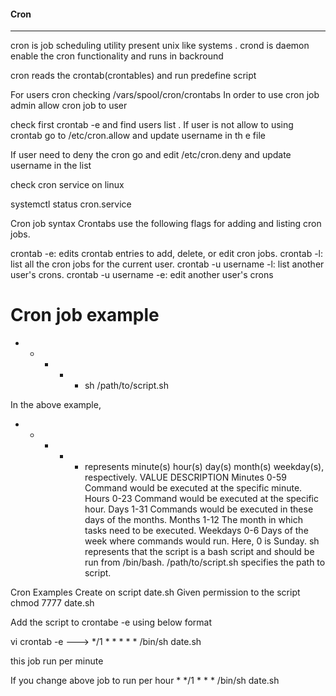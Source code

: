 #### Cron

---

cron is job scheduling utility present unix like systems . 
crond is daemon enable the cron functionality and runs in backround
 
cron reads the crontab(crontables) and run predefine script

For users cron checking /vars/spool/cron/crontabs
In order to use cron job admin allow cron job to user

check first crontab -e and find users list . If user is not allow to using crontab go to /etc/cron.allow and update username in th e file

If user need to deny the cron go and edit /etc/cron.deny and update username in the list

check cron service on linux

systemctl status cron.service

Cron job syntax
Crontabs use the following flags for adding and listing cron jobs.

crontab -e: edits crontab entries to add, delete, or edit cron jobs.
crontab -l: list all the cron jobs for the current user.
crontab -u username -l: list another user's crons.
crontab -u username -e: edit another user's crons

# Cron job example
* * * * * sh /path/to/script.sh

In the above example,

* *  * * * represents minute(s) hour(s) day(s) month(s) weekday(s), respectively.
VALUE	DESCRIPTION
Minutes	0-59	Command would be executed at the specific minute.
Hours	0-23	Command would be executed at the specific hour.
Days	1-31	Commands would be executed in these days of the months.
Months	1-12	The month in which tasks need to be executed.
Weekdays	0-6	Days of the week where commands would run. Here, 0 is Sunday.
sh represents that the script is a bash script and should be run from /bin/bash.
/path/to/script.sh specifies the path to script.

Cron Examples
Create on script date.sh
Given permission to the script chmod 7777 date.sh

Add the script to crontabe -e using below format

vi crontab -e ---> */1 * * * * * /bin/sh  date.sh

this job run per minute

If you change above job to run per hour  * */1 * * * /bin/sh date.sh





